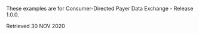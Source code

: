 These examples are for Consumer-Directed Payer Data Exchange - Release 1.0.0. 

Retrieved 30 NOV 2020